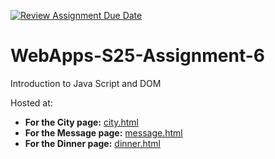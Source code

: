 [![Review Assignment Due Date](https://classroom.github.com/assets/deadline-readme-button-22041afd0340ce965d47ae6ef1cefeee28c7c493a6346c4f15d667ab976d596c.svg)](https://classroom.github.com/a/URRZ2TIg)
# WebApps-S25-Assignment-6
Introduction to Java Script and DOM

Hosted at:
- **For the City page:** [city.html](https://44-563-webapps-s25.github.io/44563-webapps-s25-assignment6-ImadeddinOuahidi/city)
- **For the Message page:** [message.html](https://44-563-webapps-s25.github.io/44563-webapps-s25-assignment6-ImadeddinOuahidi/message)
- **For the Dinner page:** [dinner.html](https://44-563-webapps-s25.github.io/44563-webapps-s25-assignment6-ImadeddinOuahidi/dinner)
